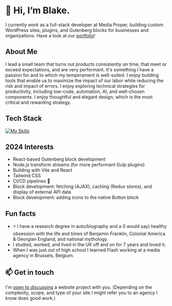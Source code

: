 # 👋 Hi, I’m Blake.

I currently work as a full-stack developer at Media Proper, building custom WordPress sites, plugins, and Gutenberg blocks for businesses and organizations. Have a look at our [portfolio](https://www.mediaproper.com/work)!

## About Me
I lead a small team that turns out products consistently on time, that meet or exceed expectations, and are very performant. It's something I have a passion for and to which my temperament is well-suited. I enjoy building tools that enable us to maximize the impact of our labor while reducing the risk and impact of errors. I enjoy exploring technical strategies for productivity, including low-code, automation, AI, and well-chosen components. I enjoy thoughtful and elegant design, which is the most critical and rewarding strategy.

## Tech Stack
[![My Skills](https://skillicons.dev/icons?i=wordpress,vite,react,nodejs,docker,gulp,webpack,yarn,python,prometheus,flask,nginx,redis,gitlab,github,figma,js,jquery,php,html,svg,bootstrap,tailwindcss,css,sass,linux)](https://skillicons.dev)

## 2024 Interests
- React-based Gutenberg block development
- Node.js transform streams (for more performant Gulp plugins)
- Building with Vite and React
- Tailwind CSS
- CI/CD pipelines 🚀
- Block development: fetching (AJAX), caching (Redux stores), and display of external API data
- Block development: adding icons to the native Button block

## Fun facts
- ⚡️ I have a research degree in auto/biography and a (I would say) healthy obsession with the life and times of Benjamin Franklin, Colonial America & Georgian England, and national mythology.
- I studied, worked, and lived in the UK off and on for 7 years and loved it.
- When I was just out of high school I learned Flash working at a media agency in Brussels, Belgium.

## 📫 Get in touch
I'm [open to discussing](mailto:hello@blakedarlin.com) a website project with you. (Depending on the complexity, scope, and type of your site I might refer you to an agency I know does good work.)
